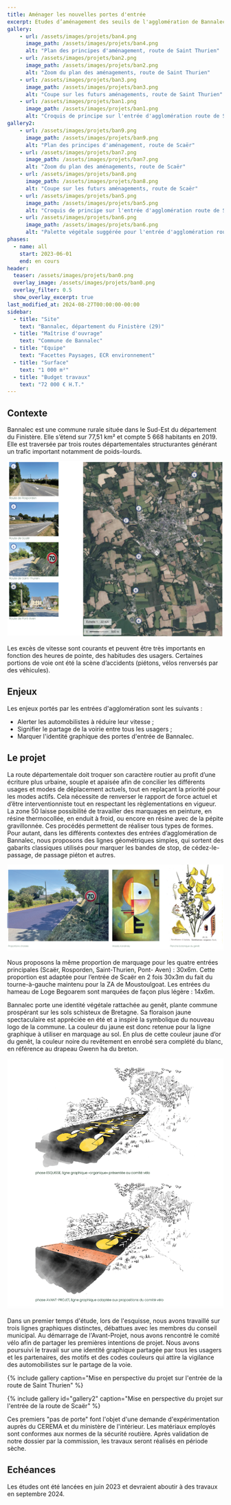 ```yaml
---
title: Aménager les nouvelles portes d'entrée
excerpt: Etudes d’aménagement des seuils de l'agglomération de Bannalec
gallery:
    - url: /assets/images/projets/ban4.png
      image_path: /assets/images/projets/ban4.png
      alt: "Plan des principes d'aménagement, route de Saint Thurien"
    - url: /assets/images/projets/ban2.png
      image_path: /assets/images/projets/ban2.png
      alt: "Zoom du plan des aménagements, route de Saint Thurien"
    - url: /assets/images/projets/ban3.png
      image_path: /assets/images/projets/ban3.png
      alt: "Coupe sur les futurs aménagements, route de Saint Thurien"
    - url: /assets/images/projets/ban1.png
      image_path: /assets/images/projets/ban1.png
      alt: "Croquis de principe sur l'entrée d'agglomération route de Saint Thurien"
gallery2:
    - url: /assets/images/projets/ban9.png
      image_path: /assets/images/projets/ban9.png
      alt: "Plan des principes d'aménagement, route de Scaër"
    - url: /assets/images/projets/ban7.png
      image_path: /assets/images/projets/ban7.png
      alt: "Zoom du plan des aménagements, route de Scaër"
    - url: /assets/images/projets/ban8.png
      image_path: /assets/images/projets/ban8.png
      alt: "Coupe sur les futurs aménagements, route de Scaër"
    - url: /assets/images/projets/ban5.png
      image_path: /assets/images/projets/ban5.png
      alt: "Croquis de principe sur l'entrée d'agglomération route de Scaër"
    - url: /assets/images/projets/ban6.png
      image_path: /assets/images/projets/ban6.png
      alt: "Palette végétale suggérée pour l'entrée d'agglomération route de Scaër"
phases:
  - name: all
    start: 2023-06-01
    end: en cours
header:
  teaser: /assets/images/projets/ban0.png
  overlay_image: /assets/images/projets/ban0.png
  overlay_filter: 0.5
  show_overlay_excerpt: true
last_modified_at: 2024-08-27T00:00:00-00:00
sidebar:
  - title: "Site"
    text: "Bannalec, département du Finistère (29)"
  - title: "Maîtrise d'ouvrage"
    text: "Commune de Bannalec"
  - title: "Equipe"
    text: "Facettes Paysages, ECR environnement"
  - title: "Surface"
    text: "1 000 m²"
  - title: "Budget travaux"
    text: "72 000 € H.T."
---
```

## Contexte

Bannalec est une commune rurale située dans le Sud-Est du département du Finistère. Elle s’étend sur 77,51 km² et compte 5 668 habitants en 2019.
Elle est traversée par trois routes départementales structurantes générant un trafic important notamment de poids-lourds.

![vue aérienne de l'agglomération de Bannalec](/assets/images/projets/ban13.png)

Les excès de vitesse sont courants et peuvent être très importants en fonction des heures de pointe, des habitudes des usagers. Certaines portions de voie ont été la scène d’accidents (piétons, vélos renversés par des véhicules).

## Enjeux

Les enjeux portés par les entrées d'agglomération sont les suivants : 
* Alerter les automobilistes à réduire leur vitesse ;
* Signifier le partage de la voirie entre tous les usagers ;
* Marquer l'identité graphique des portes d'entrée de Bannalec.

## Le projet

La route départementale doit troquer son caractère routier au profit d’une écriture plus urbaine, souple et apaisée afin de concilier les différents usages et modes de déplacement actuels, tout en replaçant la priorité pour les modes actifs. Cela nécessite de renverser le rapport de force actuel et d’être interventionniste tout en respectant les règlementations en vigueur.
La zone 50 laisse possibilité de travailler des marquages en peinture, en résine thermocollée, en enduit à froid, ou encore en résine avec de la
pépite gravillonnée. Ces procédés permettent de réaliser tous types de formes. Pour autant, dans les différents contextes des entrées d’agglomération de Bannalec, nous proposons des lignes géométriques simples, qui sortent des gabarits classiques utilisés pour marquer les bandes de stop, de cédez-le-passage, de passage piéton et autres.

![images de référence pour les futurs marquages](/assets/images/projets/ban12.png)

Nous proposons la même proportion de marquage pour les quatre entrées principales (Scaër, Rosporden, Saint-Thurien, Pont- Aven) : 30x6m. Cette proportion est adaptée pour l’entrée de Scaër en 2 fois 30x3m du fait du tourne-à-gauche maintenu pour la ZA de Moustoulgoat.
Les entrées du hameau de Loge Begoarem sont marquées de façon plus légère : 14x6m.

Bannalec porte une identité végétale rattachée au genêt, plante commune prospérant sur les sols schisteux de Bretagne. 
Sa floraison jaune spectaculaire est appréciée en été et a inspiré la symbolique du nouveau logo de la commune. La couleur du jaune est donc retenue pour la ligne graphique à utiliser en marquage au sol.
En plus de cette couleur jaune d’or du genêt, la couleur noire du revêtement en enrobé sera complété du blanc, en référence au drapeau Gwenn ha du breton.

![évolution de la ligne graphique au cours de l'étude](/assets/images/projets/ban11.png)

Dans un premier temps d'étude, lors de l'esquisse, nous avons travaillé sur trois lignes graphiques distinctes, débattues avec les membres du conseil municipal.
Au démarrage de l'Avant-Projet, nous avons rencontré le comité vélo afin de partager les premières intentions de projet.
Nous avons poursuivi le travail sur une identité graphique partagée par tous les usagers et les partenaires, des motifs et des codes couleurs qui attire la vigilance des automobilistes sur le partage de la voie.

{% include gallery caption="Mise en perspective du projet sur l'entrée de la route de Saint Thurien" %}

{% include gallery id="gallery2" caption="Mise en perspective du projet sur l'entrée de la route de Scaër" %}

Ces premiers "pas de porte" font l'objet d'une demande d'expérimentation auprès du CEREMA et du ministère de l'intérieur. 
Les matériaux employés sont conformes aux normes de la sécurité routière. Après validation de notre dossier par la commission, les travaux seront réalisés en période sèche.

## Echéances

Les études ont été lancées en juin 2023 et devraient aboutir à des travaux en septembre 2024.


